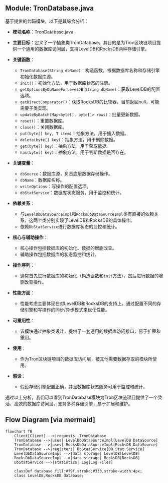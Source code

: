## Module: TronDatabase.java
基于提供的代码模块，以下是其综合分析：

- **模块名称**：TronDatabase.java

- **主要目标**：定义了一个抽象类TronDatabase，其目的是为Tron区块链项目提供一个通用的数据库访问层，支持LevelDB和RocksDB两种存储引擎。

- **关键函数**：
  - `TronDatabase(String dbName)`：构造函数，根据数据库名称和存储引擎初始化数据库源。
  - `init()`：初始化方法，用于数据库状态的注册。
  - `getOptionsByDbNameForLevelDB(String dbName)`：获取LevelDB的配置选项。
  - `getDirectComparator()`：获取RocksDB的比较器，目前返回null，可能需要子类实现。
  - `updateByBatch(Map<byte[], byte[]> rows)`：批量更新数据。
  - `reset()`：重置数据库。
  - `close()`：关闭数据库。
  - `put(byte[] key, T item)`：抽象方法，用于插入数据。
  - `delete(byte[] key)`：抽象方法，用于删除数据。
  - `get(byte[] key)`：抽象方法，用于获取数据。
  - `has(byte[] key)`：抽象方法，用于判断数据是否存在。

- **关键变量**：
  - `dbSource`：数据库源，负责底层数据存储操作。
  - `dbName`：数据库名称。
  - `writeOptions`：写操作的配置选项。
  - `dbStatService`：数据库状态服务，用于监控和统计。

- **依赖关系**：
  - 与`LevelDbDataSourceImpl`和`RocksDbDataSourceImpl`类有直接的依赖关系，这两个类分别实现了LevelDB和RocksDB的具体操作。
  - 依赖`DbStatService`进行数据库状态的监控和统计。

- **核心与辅助操作**：
  - 核心操作包括数据库的初始化、数据的增删改查。
  - 辅助操作包括数据库的状态监控和统计。

- **操作序列**：
  - 通常首先进行数据库的初始化（构造函数和`init`方法），然后进行数据的增删改查操作。

- **性能方面**：
  - 性能考虑主要体现在对LevelDB和RocksDB的支持上，通过配置不同的存储引擎和写操作的同步/异步模式来优化性能。

- **可重用性**：
  - 该模块通过抽象类设计，提供了一套通用的数据库访问接口，易于扩展和重用。

- **使用**：
  - 作为Tron区块链项目的数据库访问层，被其他需要数据存取的模块所使用。

- **假设**：
  - 假设存储引擎配置正确，并且数据库状态服务可用于监控和统计。

通过以上分析，我们可以看到TronDatabase模块为Tron区块链项目提供了一个灵活、高效的数据库访问层，支持多种存储引擎，易于扩展和维护。
## Flow Diagram [via mermaid]
```mermaid
flowchart TB
    Client[Client] -->|requests| TronDatabase
    TronDatabase -->|uses| LevelDbDataSourceImpl[LevelDB DataSource]
    TronDatabase -->|uses| RocksDbDataSourceImpl[RocksDB DataSource]
    TronDatabase -->|registers| DbStatService[DB Stat Service]
    LevelDbDataSourceImpl -->|data storage| LevelDB[LevelDB]
    RocksDbDataSourceImpl -->|data storage| RocksDB[RocksDB]
    DbStatService -->|statistics| Log[Log Files]

    classDef database fill:#f9f,stroke:#333,stroke-width:4px;
    class LevelDB,RocksDB database;
```
